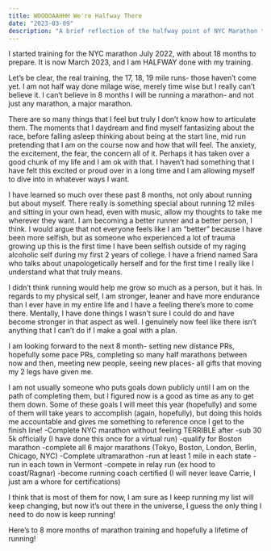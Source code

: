 ```yaml
---
title: WOOOOAAHHH We're Halfway There
date: "2023-03-09"
description: "A brief reflection of the halfway point of NYC Marathon training "
---
```



I started training for the NYC marathon July 2022, with about 18 months to prepare. It is now March 2023, and I am HALFWAY done with my training. 

Let’s be clear, the real training, the 17, 18, 19 mile runs- those haven’t come yet. I am not half way done milage wise, merely time wise but I really can’t believe it. I can’t believe in 8 months I will be running a marathon- and not just any marathon, a major marathon. 

There are so many things that I feel but truly I don’t know how to articulate them. The moments that I daydream and find myself fantasizing about the race, before falling asleep thinking about being at the start line, mid run pretending that I am on the course now and how that will feel. The anxiety, the excitement, the fear, the concern all of it. Perhaps it has taken over a good chunk of my life and I am ok with that. I haven’t had something that I have felt this excited or proud over in a long time and I am allowing myself to dive into in whatever ways I want.

I have learned so much over these past 8 months, not only about running but about myself. There really is something special about running 12 miles and sitting in your own head, even with music, allow my thoughts to take me wherever they want. I am becoming a better runner and a better person, I think. I would argue that not everyone feels like I am “better” because I have been more selfish, but as someone who experienced a lot of trauma growing up this is the first time I have been selfish outside of my raging alcoholic self during my first 2 years of college. I have a friend named Sara who talks about unapologetically herself and for the first time I really like I understand what that truly means. 

I didn’t think running would help me grow so much as a person, but it has. In regards to my physical self, I am stronger, leaner and have more endurance than I ever have in my entire life and I have a feeling there’s more to come there. Mentally, I have done things I wasn’t sure I could do and have become stronger in that aspect as well. I genuinely now feel like there isn’t anything  that I can’t do if I make a goal with a plan. 

I am looking forward to the next 8 month- setting new distance PRs, hopefully some pace PRs, completing so many half marathons between now and then, meeting new people, seeing new places- all gifts that moving my 2 legs have given me. 

I am not usually someone who puts goals down publicly until I am on the path of completing them, but I figured now is a good as time as any to get them down. Some of these goals I will meet this year (hopefully) and some of them will take years to accomplish (again, hopefully), but doing this holds me accountable and gives me something to reference once I get to the finish line! 
-Complete NYC marathon without feeling TERRIBLE after
-sub 30 5k officially (I have done this once for a virtual run)
-qualify for Boston marathon 
-complete all 6 major marathons (Tokyo, Boston, London, Berlin, Chicago, NYC)
-Complete ultramarathon
-run at least 1 mile in each state
-run in each town in Vermont
-compete in relay run (ex hood to coast/Ragnar)
-become running coach certified (I will never leave Carrie, I just am a whore for certifications)


I think that is most of them for now, I am sure as I keep running my list will keep changing, but now it’s out there in the universe, I guess the only thing I need to do now is keep running! 

Here’s to 8 more months of marathon training and hopefully a lifetime of running!
